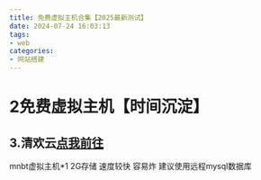 ```yaml
---
title: 免费虚拟主机合集【2025最新测试】
date: 2024-07-24 16:03:13
tags: 
- web
categories: 
- 网站搭建
---
```

# 2免费虚拟主机【时间沉淀】
## 3.清欢云[点我前往][3]
mnbt虚拟主机*1 2G存储   速度较快 
容易炸 建议使用远程mysql数据库


  [1]: https://cloud.wuqq.fun/
  [2]: https://cloud.gxtdy.top/aff/ZQUOMJMP
  [3]: https://qinghuany.cn/
  [4]: https://cloud.bxzhifu.com/aff/OLPRQAEQ